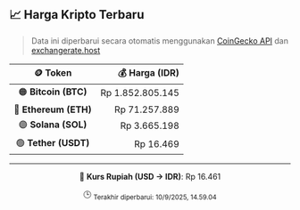 

<!-- HARGA_KRIPTO -->
## 📈 Harga Kripto Terbaru

> Data ini diperbarui secara otomatis menggunakan [CoinGecko API](https://www.coingecko.com/) dan [exchangerate.host](https://exchangerate.host/)

<div align="center">

| 🪙 Token | 💰 Harga (IDR) |
|:------:|---------------:|
| 🟠 **Bitcoin (BTC)**   | Rp 1.852.805.145 |
| 🔵 **Ethereum (ETH)**  | Rp 71.257.889 |
| 🟣 **Solana (SOL)**    | Rp 3.665.198 |
| 🟢 **Tether (USDT)**   | Rp 16.469 |

---

💱 **Kurs Rupiah (USD → IDR)**: Rp 16.461

🕒 <sub>Terakhir diperbarui: 10/9/2025, 14.59.04</sub>

</div>
<!-- /HARGA_KRIPTO -->